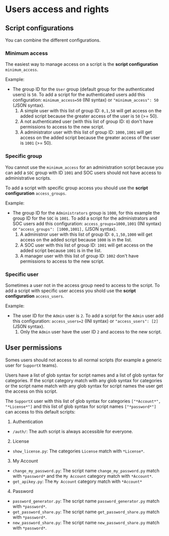 # Users access and rights

## Script configurations

You can combine the different configurations.

### Minimum access

The easiest way to manage access on a script is the **script configuration** `minimum_access`.

Example:
 - The group ID for the `User` group (default group for the authenticated users) is `50`. To add a script for the authenticated users add this configuration: `minimum_access=50` (INI syntax) or `"minimum_access": 50` (JSON syntax).
   1. A simple user with this list of group ID: `0,1,50` will get access on the added script because the greater access of the user is `50` (>= 50).
   2. A not authenticated user (with this list of group ID: `0`) don't have permissions to access to the new script.
   3. A administrator user with this list of group ID: `1000,1001` will get access on the added script because the greater access of the user is `1001` (>= 50).

### Specific group

You cannot use the `minimum_access` for an administration script because you can add a `SOC` group with ID `1001` and SOC users should not have access to administrative scripts.

To add a script with specific group access you should use the **script configuration** `access_groups`.

Example:
 - The group ID for the `Administrators` group is `1000`, for this example the group ID for the `SOC` is `1001`. To add a script for the administrators and SOC users add this configuration: `access_groups=1000,1001` (INI syntax) or `"access_groups": [1000,1001],` (JSON syntax).
   1. A administror user with this list of group ID: `0,1,50,1000` will get access on the added script because `1000` is in the list.
   2. A SOC user with this list of group ID: `1001` will get access on the added script because `1001` is in the list.
   3. A manager user with this list of group ID: `1002` don't have permissions to access to the new script.

### Specific user

Sometimes a user not in the access group need to access to the script. To add a script with specific user access you shold use the **script configuration** `access_users`.

Example:
 - The user ID for the `Admin` user is `2`. To add a script for the `Admin` user add this configuration: `access_users=2` (INI syntax) or `"access_users": [2]` (JSON syntax).
   1. Only the `Admin` user have the user ID `2` and access to the new script.

## User permissions

Somes users should not access to all normal scripts (for example a generic user for `SupportX` teams).

Users have a list of glob syntax for script names and a list of glob syntax for categories. If the script category match with any glob syntax for categories or the script name match with any glob syntax for script names the user get the access on this script.

The `SupportX` user with this list of glob syntax for categories `["*Account*", "*License*"]` and this list of glob syntax for script names `["*password*"]` can access to this default scripts: 
 1. Authentication
   - `/auth/`: The auth script is always accessible for everyone.
 2. License
   - `show_license.py`: The categories `License` match with `*License*`.
 3. My Account
   - `change_my_password.py`: The script name `change_my_password.py` match with `*password*` and the `My Account` category match with `*Account*`.
   - `get_apikey.py`: The `My Account` category match with `*Account*`
 4. Password
   - `password_generator.py`: The script name `password_generator.py` match with `*password*`.
   - `get_password_share.py`: The script name `get_password_share.py` match with `*password*`.
   - `new_password_share.py`: The script name `new_password_share.py` match with `*password*`.
